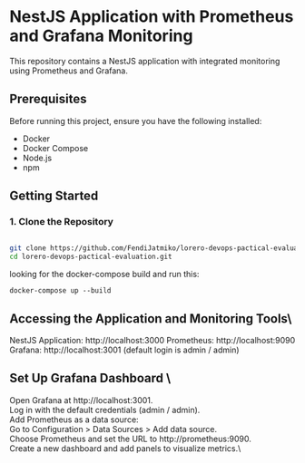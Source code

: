 # NestJS Application with Prometheus and Grafana Monitoring

This repository contains a NestJS application with integrated monitoring using Prometheus and Grafana.

## Prerequisites

Before running this project, ensure you have the following installed:

- Docker
- Docker Compose
- Node.js
- npm

## Getting Started

### 1. Clone the Repository

```sh

git clone https://github.com/FendiJatmiko/lorero-devops-pactical-evaluation.git
cd lorero-devops-pactical-evaluation.git
```
looking for the docker-compose build and run this: 

```
docker-compose up --build
```

## Accessing the Application and Monitoring Tools\
   NestJS Application: http://localhost:3000
   Prometheus: http://localhost:9090
   Grafana: http://localhost:3001 (default login is admin / admin) 

## Set Up Grafana Dashboard \
   Open Grafana at http://localhost:3001. \
   Log in with the default credentials (admin / admin). \
   Add Prometheus as a data source: \
   Go to Configuration > Data Sources > Add data source. \
   Choose Prometheus and set the URL to http://prometheus:9090. \
   Create a new dashboard and add panels to visualize metrics.\
